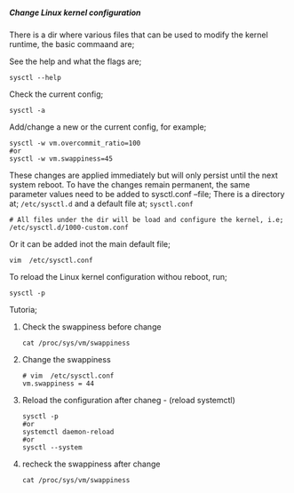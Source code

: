 ##### Change Linux kernel configuration
There is a dir where various files that can be used to modify the kernel runtime, the basic commaand are;

See the help and what the flags are;
  ```
  sysctl --help
  ```

Check the current config;
  ```
  sysctl -a
  ```

Add/change a new or the current config, for example;
  ```
  sysctl -w vm.overcommit_ratio=100
  #or
  sysctl -w vm.swappiness=45
  ```

These changes are applied immediately but will only persist until the next system reboot.
To have the changes remain permanent, the same parameter values need to be added to sysctl.conf –file;
There is a directory at; `/etc/sysctl.d` and a default file at; `sysctl.conf`
  ```
  # All files under the dir will be load and configure the kernel, i.e;
  /etc/sysctl.d/1000-custom.conf
  
  ```

 Or it can be added inot the main default file;
  ```
  vim  /etc/sysctl.conf
  ```

To reload the Linux kernel configuration withou reboot, run;
  ```
  sysctl -p
  ```

Tutoria;
1) Check the swappiness before change
    ```
    cat /proc/sys/vm/swappiness
    ```

2) Change the swappiness
   ```
   # vim  /etc/sysctl.conf
   vm.swappiness = 44
   ```
3) Reload the configuration after chaneg - (reload systemctl)
   ```
   sysctl -p
   #or
   systemctl daemon-reload
   #or
   sysctl --system

   ```

4) recheck the swappiness after change
   ```
   cat /proc/sys/vm/swappiness
   ```
